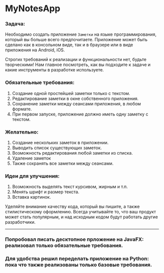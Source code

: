 # MyNotesApp

### Задача:
Необходимо создать приложение ```Заметки``` на языке программирования, который вы больше всего предпочитаете. Приложение может быть сделано как в консольном виде, так и в браузере или в виде приложения на Android, iOS.

Строгих требований к реализации и функциональности нет, будьте творческими! Нам главное посмотреть, как вы подходите к задаче и какие инструменты в разработке используете.

### Обязательные требования:
1) Создание одной простейшей заметки только с текстом.
2) Редактирование заметки в окне собственного приложения.
3) Сохранение заметки между сеансами приложения, в любом формате.
4) При первом запуске, приложение должно иметь одну заметку с текстом.

### Желательно:
1) Создание нескольких заметок в приложении.
2) Выводить список существующих заметок.
3) Возможность редактирования любой заметки из списка.
4) Удаление заметок
5) Также сохранять все заметки между сеансами.

### Идеи для улучшения:
1) Возможность выделять текст курсивом, жирным и т.п.
2) Менять шрифт и размер текста.
3) Вставка картинок.

Уделяйте внимание качеству кода, который вы пишите, а также стилистическому оформлению. Всегда учитывайте то, что ваш продукт может стать популярным, и над исходным кодом будут работать другие разработчики.

---
### Попробовал писать десктопное прложение на JavaFX: реализовал только обязательные требования.

### Для удобства решил переделать приложение на Python: пока что также реализованы только базовые требования.
